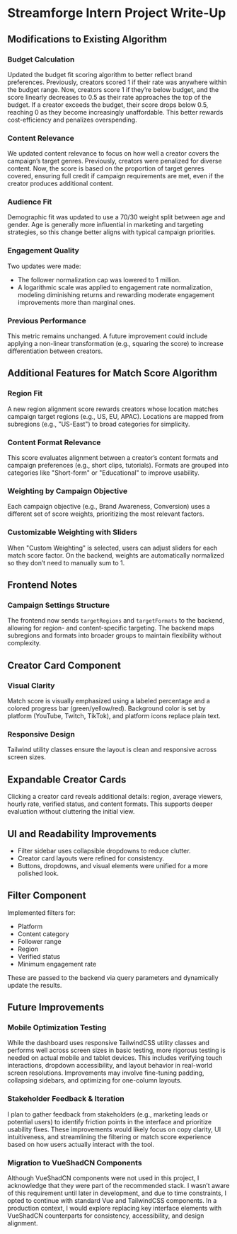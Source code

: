 # Streamforge Intern Project Write-Up

## Modifications to Existing Algorithm

### Budget Calculation
Updated the budget fit scoring algorithm to better reflect brand preferences. Previously, creators scored 1 if their rate was anywhere within the budget range. Now, creators score 1 if they’re below budget, and the score linearly decreases to 0.5 as their rate approaches the top of the budget. If a creator exceeds the budget, their score drops below 0.5, reaching 0 as they become increasingly unaffordable. This better rewards cost-efficiency and penalizes overspending.

### Content Relevance
We updated content relevance to focus on how well a creator covers the campaign’s target genres. Previously, creators were penalized for diverse content. Now, the score is based on the proportion of target genres covered, ensuring full credit if campaign requirements are met, even if the creator produces additional content.

### Audience Fit
Demographic fit was updated to use a 70/30 weight split between age and gender. Age is generally more influential in marketing and targeting strategies, so this change better aligns with typical campaign priorities.

### Engagement Quality
Two updates were made:
- The follower normalization cap was lowered to 1 million.
- A logarithmic scale was applied to engagement rate normalization, modeling diminishing returns and rewarding moderate engagement improvements more than marginal ones.

### Previous Performance
This metric remains unchanged. A future improvement could include applying a non-linear transformation (e.g., squaring the score) to increase differentiation between creators.

## Additional Features for Match Score Algorithm

### Region Fit
A new region alignment score rewards creators whose location matches campaign target regions (e.g., US, EU, APAC). Locations are mapped from subregions (e.g., "US-East") to broad categories for simplicity.

### Content Format Relevance
This score evaluates alignment between a creator’s content formats and campaign preferences (e.g., short clips, tutorials). Formats are grouped into categories like "Short-form" or "Educational" to improve usability.

### Weighting by Campaign Objective
Each campaign objective (e.g., Brand Awareness, Conversion) uses a different set of score weights, prioritizing the most relevant factors.

### Customizable Weighting with Sliders
When "Custom Weighting" is selected, users can adjust sliders for each match score factor. On the backend, weights are automatically normalized so they don’t need to manually sum to 1.

## Frontend Notes

### Campaign Settings Structure
The frontend now sends `targetRegions` and `targetFormats` to the backend, allowing for region- and content-specific targeting. The backend maps subregions and formats into broader groups to maintain flexibility without complexity.

## Creator Card Component

### Visual Clarity
Match score is visually emphasized using a labeled percentage and a colored progress bar (green/yellow/red). Background color is set by platform (YouTube, Twitch, TikTok), and platform icons replace plain text.

### Responsive Design
Tailwind utility classes ensure the layout is clean and responsive across screen sizes.

## Expandable Creator Cards
Clicking a creator card reveals additional details: region, average viewers, hourly rate, verified status, and content formats. This supports deeper evaluation without cluttering the initial view.

## UI and Readability Improvements
- Filter sidebar uses collapsible dropdowns to reduce clutter.
- Creator card layouts were refined for consistency.
- Buttons, dropdowns, and visual elements were unified for a more polished look.

## Filter Component

Implemented filters for:
- Platform
- Content category
- Follower range
- Region
- Verified status
- Minimum engagement rate

These are passed to the backend via query parameters and dynamically update the results.

## Future Improvements

### Mobile Optimization Testing
While the dashboard uses responsive TailwindCSS utility classes and performs well across screen sizes in basic testing, more rigorous testing is needed on actual mobile and tablet devices. This includes verifying touch interactions, dropdown accessibility, and layout behavior in real-world screen resolutions. Improvements may involve fine-tuning padding, collapsing sidebars, and optimizing for one-column layouts.

### Stakeholder Feedback & Iteration
I plan to gather feedback from stakeholders (e.g., marketing leads or potential users) to identify friction points in the interface and prioritize usability fixes. These improvements would likely focus on copy clarity, UI intuitiveness, and streamlining the filtering or match score experience based on how users actually interact with the tool.

### Migration to VueShadCN Components
Although VueShadCN components were not used in this project, I acknowledge that they were part of the recommended stack. I wasn’t aware of this requirement until later in development, and due to time constraints, I opted to continue with standard Vue and TailwindCSS components. In a production context, I would explore replacing key interface elements with VueShadCN counterparts for consistency, accessibility, and design alignment.
